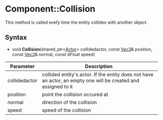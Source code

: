 # Component::Collision

This method is called evefy time the entity collides with another object.

## Syntax

- void **Collision**(shared_ptr<[Actor](Actor.md)> collidedactor, const [Vec3](Vec3.md)& position, const [Vec3](Vec3.md)& normal, const dFloat speed)

| Parameter | Description |
|---|---|
| collidedactor | collided entity's actor. If the entity does not have an actor, an empty one will be created and assigned to it |
| position | point the collision occured at |
| normal | direction of the collision |
| speed | speed of the collision |
